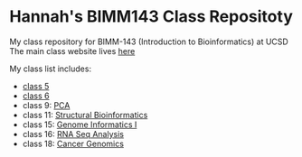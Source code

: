 # Hannah's BIMM143 Class Repositoty
My class repository for BIMM-143 (Introduction to Bioinformatics) at UCSD
The main class website lives [here](https://bioboot.github.io/bimm143_F18/)


My class list includes:

- [class 5](https://github.com/hmorrisl/bimm143/blob/master/class05/class05.md)
- [class 6](https://github.com/hmorrisl/bimm143/blob/master/class06/A06.md)
- class 9: [PCA](https://github.com/hmorrisl/bimm143/blob/master/class09/class09.md)
- class 11: [Structural Bioinformatics](https://github.com/hmorrisl/bimm143/blob/master/class11/class11.md)
- class 15: [Genome Informatics I](https://github.com/hmorrisl/bimm143/blob/master/Class15/class15.md)
- class 16: [RNA Seq Analysis](https://github.com/hmorrisl/bimm143/blob/master/class16/class16.md)
- class 18: [Cancer Genomics](https://github.com/hmorrisl/bimm143/blob/master/class18/class18.md)
